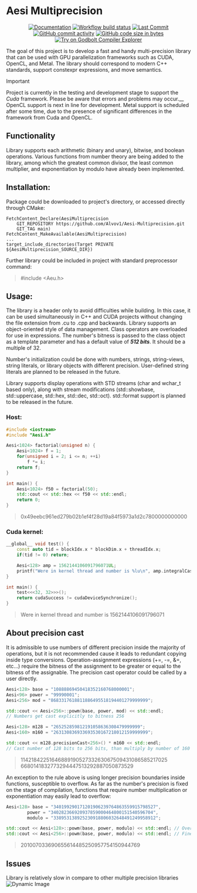 Aesi Multiprecision 
==================

<p align="center">
    <a href="https://alvov1.github.io/Aesi-Multiprecision/">
        <img src="https://img.shields.io/badge/Documentation-8A2BE2" alt="Documentation"></a>
    <a href="https://github.com/Alvov1/Aesi-Multiprecision/actions/workflows/gtest_multiple_platforms.yml">
        <img src="https://img.shields.io/github/actions/workflow/status/Alvov1/Aesi-Multiprecision/gtest_multiple_platforms.yml" alt="Workflow build status"/></a>
    <a href="https://github.com/Alvov1/Aesi-Multiprecision/actions">
        <img src="https://img.shields.io/github/last-commit/alvov1/Aesi-Multiprecision" alt="Last Commit"></a>
    <a href="https://github.com/Alvov1/Aesi-Multiprecision/commits/main/">
        <img src="https://img.shields.io/github/commit-activity/y/Alvov1/Aesi-Multiprecision" alt="GitHub commit activity" /></a>
    <a href="https://github.com/Alvov1/Aesi-Multiprecision">
        <img src="https://img.shields.io/github/languages/code-size/Alvov1/Aesi-Multiprecision" alt="GitHub code size in bytes" /></a>
    <a href="https://google.com" >
        <img src="https://img.shields.io/badge/try%20on-godbolt-green" alt="Try on Godbolt Compiler Explorer"/></a>
</p>

The goal of this project is to develop a fast and handy multi-precision library that can be used with GPU parallelization frameworks such as CUDA, OpenCL, and Metal. The library should correspond to modern C++ standards, support constexpr expressions, and move semantics.

> [!IMPORTANT]
> Project is currently in the testing and development stage to support the *Cuda* framework. Please be aware that errors and problems may occur.__</u> OpenCL support is next in line for development. Metal support is scheduled after some time, due to the presence of significant differences in the framework from Cuda and OpenCL.
>

## Functionality
Library supports each arithmetic (binary and unary), bitwise, and boolean operations. Various functions from number theory are being added to the library, among which the greatest common divisor, the least common multiplier, and exponentiation by modulo have already been implemented.

## Installation:
Package could be downloaded to project's directory, or accessed directly through CMake:
```include(FetchContent)
FetchContent_Declare(AesiMultiprecision
    GIT_REPOSITORY https://github.com/Alvov1/Aesi-Multiprecision.git
    GIT_TAG main)
FetchContent_MakeAvailable(AesiMultiprecision)
...
target_include_directories(Target PRIVATE ${AesiMultiprecision_SOURCE_DIR})
```
Further library could be included in project with standard preprocessor command:
> #include <Aeu.h>

## Usage:
The library is a header only to avoid difficulties while building. In this case, it can be used simultaneously in C++ and CUDA projects without changing the file extension from .cu to .cpp and backwards. Library supports an object-oriented style of data management. Class operators are overloaded for use in expressions. The number's bitness is passed to the class object as a template parameter and has a default value of __*512 bits*__. It should be a multiple of 32.

Number's initialization could be done with numbers, strings, string-views, string literals, or library objects with different precision. User-defined string literals are planned to be released in the future.

Library supports display operations with STD streams (char and wchar_t based only), along with stream modifications (std::showbase, std::uppercase, std::hex, std::dec, std::oct). std::format support is planned to be released in the future.

### Host:
```cpp
#include <iostream>
#include "Aesi.h"

Aesi<1024> factorial(unsigned n) {
    Aesi<1024> f = 1;
    for(unsigned i = 2; i <= n; ++i)
        f *= i;
    return f;
}

int main() {
    Aesi<1024> f50 = factorial(50);
    std::cout << std::hex << f50 << std::endl;
    return 0;
}
```
> 0x49eebc961ed279b02b1ef4f28d19a84f5973a1d2c7800000000000

### Cuda kernel:
```cpp
__global__ void test() {
    const auto tid = blockIdx.x * blockDim.x + threadIdx.x;
    if(tid != 0) return;

    Aesi<128> amp = 1562144106091796071UL;
    printf("Were in kernel thread and number is %lu\n", amp.integralCast<unsigned long>());
}

int main() {
    test<<<32, 32>>>();
    return cudaSuccess != cudaDeviceSynchronize();
}
```
> Were in kernel thread and number is 1562144106091796071

## About precision cast
It is admissible to use numbers of different precision inside the majority of operations, but it is not recommended cause it leads to redundant copying inside type conversions. Operation-assignment expressions (+=, -=, &=, etc...) require the bitness of the assignment to be greater or equal to the bitness of the assignable. The precision cast operator could be called by a user directly.

```cpp
Aesi<128> base = "10888869450418352160768000001";
Aesi<96> power = "99990001";
Aesi<256> mod = "8683317618811886495518194401279999999";

std::cout << Aesi<256>::powm(base, power, mod) << std::endl;
// Numbers get cast explicitly to bitness 256 

Aesi<128> m128 = "265252859812191058636308479999999";
Aesi<160> m160 = "263130836933693530167218012159999999";

std::cout << m128.precisionCast<256>() * m160 << std::endl; 
// Cast number of 128 bits to 256 bits, than multiply by number of 160 bits
```
> 1142184225164688919052733263067509431086585217025      6680141832773294447513292887050873529

An exception to the rule above is using longer precision boundaries inside functions, susceptible to overflow. As far as the number's precision is fixed on the stage of compilation, functions that require number multiplication or exponentiation may easily lead to overflow:
```cpp
Aesi<128> base = "340199290171201906239764863559915798527",
        power = "340282366920937859000464800151540596704",
        modulo = "338953138925230918806032648491249958912";

std::cout << Aesi<128>::powm(base, power, modulo) << std::endl; // Overflow !!!
std::cout << Aesi<256>::powm(base, power, modulo) << std::endl; // Fine
```
> 201007033690655614485250957754150944769

## Issues
Library is relatively slow in compare to other multiple precision libraries
<img src="{{ IMAGE_PATH }}" alt="Dynamic Image">

